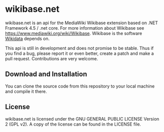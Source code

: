 wikibase.net
============

wikibase.net is an api for the MediaWiki Wikibase extension based on 
.NET Framework 4.5 / .net core. For more information about Wikibase see https://www.mediawiki.org/wiki/Wikibase. Wikibase is the software [Wikidata](https://www.wikidata.org) depends on.

This api is still in development and does not promise to be stable. Thus if you find a bug, please report it or even better, create a patch and make a pull request. Contributions are very welcome.

Download and Installation
-------------------------

You can clone the source code from this repository to your local machine and compile it there.

License
-------

wikibase.net is licensed under the GNU GENERAL PUBLIC LICENSE Version 2 (GPL v2). A copy of the license can be found in the LICENSE file.

